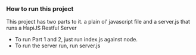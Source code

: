 ### How to run this project
This project has two parts to it. a plain ol' javascript file and a server.js that runs a HapiJS Restful Server

- To run Part 1 and 2, just run index.js against node.
- To run the server run, run server.js
